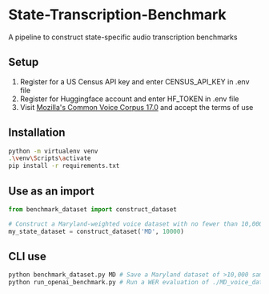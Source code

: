 # State-Transcription-Benchmark
A pipeline to construct state-specific audio transcription benchmarks


## Setup
1. Register for a US Census API key and enter CENSUS_API_KEY in .env file
2. Register for Huggingface account and enter HF_TOKEN in .env file
3. Visit [Mozilla's Common Voice Corpus 17.0](https://huggingface.co/datasets/mozilla-foundation/common_voice_17_0) and accept the terms of use

## Installation

```bash
python -m virtualenv venv
.\venv\Scripts\activate
pip install -r requirements.txt
```

## Use as an import
```python
from benchmark_dataset import construct_dataset

# Construct a Maryland-weighted voice dataset with no fewer than 10,000 samples
my_state_dataset = construct_dataset('MD', 10000)
```

## CLI use
```bash
python benchmark_dataset.py MD # Save a Maryland dataset of >10,000 samples as ./MD_voice_dataset
python run_openai_benchmark.py # Run a WER evaluation of ./MD_voice_dataset
```